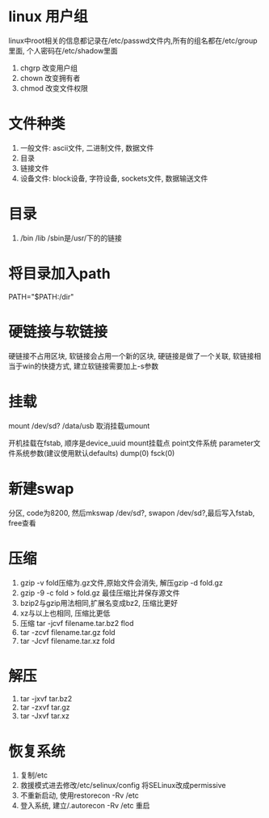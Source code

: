 # linux 用户组
linux中root相关的信息都记录在/etc/passwd文件内,所有的组名都在/etc/group里面, 个人密码在/etc/shadow里面

1. chgrp 改变用户组
2. chown 改变拥有者
3. chmod 改变文件权限

# 文件种类
1. 一般文件: ascii文件, 二进制文件, 数据文件
2. 目录
3. 链接文件
4. 设备文件: block设备, 字符设备, sockets文件, 数据输送文件

# 目录
1. /bin /lib /sbin是/usr/下的的链接

# 将目录加入path
PATH="$PATH:/dir"


# 硬链接与软链接
硬链接不占用区块, 软链接会占用一个新的区块, 硬链接是做了一个关联, 软链接相当于win的快捷方式, 建立软链接需要加上-s参数

# 挂载
mount /dev/sd?  /data/usb     取消挂载umount

开机挂载在fstab, 顺序是device_uuid mount挂载点 point文件系统 parameter文件系统参数(建议使用默认defaults) dump(0) fsck(0)

# 新建swap 
分区, code为8200, 然后mkswap /dev/sd?, swapon /dev/sd?,最后写入fstab, free查看

# 压缩
1. gzip -v fold压缩为.gz文件,原始文件会消失, 解压gzip -d fold.gz 
2. gzip -9 -c fold > fold.gz 最佳压缩比并保存源文件
3. bzip2与gzip用法相同,扩展名变成bz2, 压缩比更好
4. xz与以上也相同, 压缩比更低
5. 压缩 tar -jcvf filename.tar.bz2 flod
6. tar -zcvf filename.tar.gz fold 
7. tar -Jcvf filename.tar.xz fold 

# 解压
1. tar -jxvf tar.bz2  
2. tar -zxvf tar.gz 
3. tar -Jxvf tar.xz 


# 恢复系统
1. 复制/etc 
2. 救援模式进去修改/etc/selinux/config 将SELinux改成permissive
3. 不重新启动, 使用restorecon -Rv /etc 
4. 登入系统, 建立/.autorecon -Rv /etc 重启 



